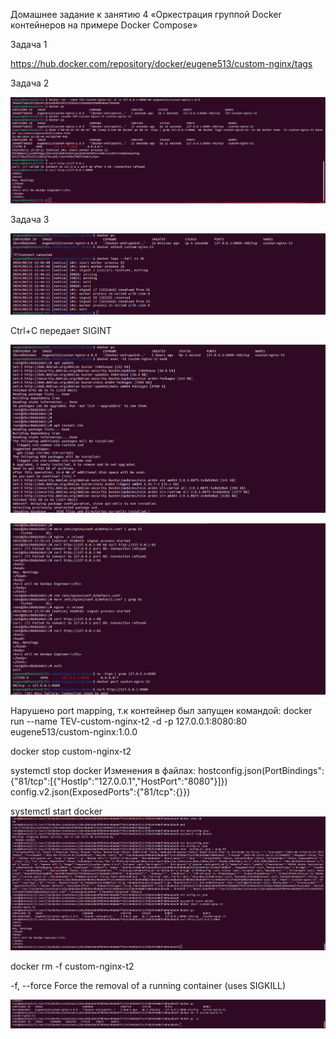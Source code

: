 Домашнее задание к занятию 4 «Оркестрация группой Docker контейнеров на примере Docker Compose»

Задача 1

https://hub.docker.com/repository/docker/eugene513/custom-nginx/tags

Задача 2

![alt text](Task2.png)

Задача 3

![alt text](Task3_1.png)

Ctrl+C передает SIGINT

![alt text](Task3_2.png)


![alt text](Task3_3.png)


Нарушено port mapping, т.к контейнер был запущен командой:
docker run --name TEV-custom-nginx-t2 -d -p 127.0.0.1:8080:80 eugene513/custom-nginx:1.0.0


docker stop custom-nginx-t2

systemctl stop docker
Изменения в файлах:
hostconfig.json(PortBindings":{"81/tcp":[{"HostIp":"127.0.0.1","HostPort":"8080"}]})
config.v2.json(ExposedPorts":{"81/tcp":{}})

systemctl start docker
![alt text](Task3_4.png)

docker rm -f custom-nginx-t2

-f, --force		Force the removal of a running container (uses SIGKILL)

![alt text](Task3_5.png)



